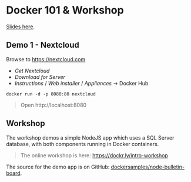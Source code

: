 # Docker 101 & Workshop

[Slides here](https://www.slideshare.net/sixeyed/docker-101-workshop).

## Demo 1 - Nextcloud

Browse to https://nextcloud.com

- _Get Nextcloud_
- _Download for Server_
- _Instructions_ / _Web installer_ / _Appliances_ -> Docker Hub

```
docker run -d -p 8080:80 nextcloud
```

> Open http://localhost:8080


## Workshop

The workshop demos a simple NodeJS app which uses a SQL Server database, with both components running in Docker containers.

> The online workshop is here: https://dockr.ly/intro-workshop

The source for the demo app is on GitHub: [dockersamples/node-bulletin-board](https://github.com/dockersamples/node-bulletin-board.git).
